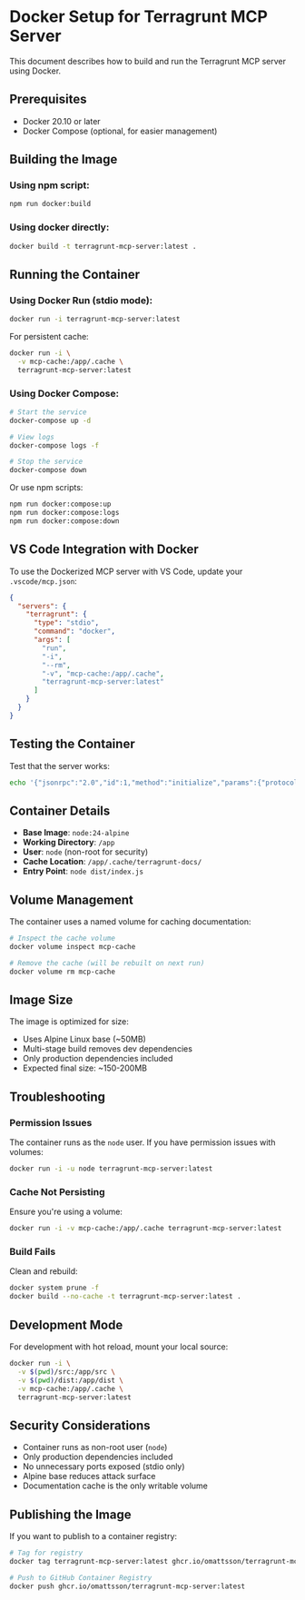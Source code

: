 # Docker Setup for Terragrunt MCP Server

This document describes how to build and run the Terragrunt MCP server using Docker.

## Prerequisites

- Docker 20.10 or later
- Docker Compose (optional, for easier management)

## Building the Image

### Using npm script:
```bash
npm run docker:build
```

### Using docker directly:
```bash
docker build -t terragrunt-mcp-server:latest .
```

## Running the Container

### Using Docker Run (stdio mode):
```bash
docker run -i terragrunt-mcp-server:latest
```

For persistent cache:
```bash
docker run -i \
  -v mcp-cache:/app/.cache \
  terragrunt-mcp-server:latest
```

### Using Docker Compose:
```bash
# Start the service
docker-compose up -d

# View logs
docker-compose logs -f

# Stop the service
docker-compose down
```

Or use npm scripts:
```bash
npm run docker:compose:up
npm run docker:compose:logs
npm run docker:compose:down
```

## VS Code Integration with Docker

To use the Dockerized MCP server with VS Code, update your `.vscode/mcp.json`:

```json
{
  "servers": {
    "terragrunt": {
      "type": "stdio",
      "command": "docker",
      "args": [
        "run",
        "-i",
        "--rm",
        "-v", "mcp-cache:/app/.cache",
        "terragrunt-mcp-server:latest"
      ]
    }
  }
}
```

## Testing the Container

Test that the server works:
```bash
echo '{"jsonrpc":"2.0","id":1,"method":"initialize","params":{"protocolVersion":"2024-11-05","capabilities":{},"clientInfo":{"name":"test","version":"1.0.0"}}}' | docker run -i terragrunt-mcp-server:latest
```

## Container Details

- **Base Image**: `node:24-alpine`
- **Working Directory**: `/app`
- **User**: `node` (non-root for security)
- **Cache Location**: `/app/.cache/terragrunt-docs/`
- **Entry Point**: `node dist/index.js`

## Volume Management

The container uses a named volume for caching documentation:

```bash
# Inspect the cache volume
docker volume inspect mcp-cache

# Remove the cache (will be rebuilt on next run)
docker volume rm mcp-cache
```

## Image Size

The image is optimized for size:
- Uses Alpine Linux base (~50MB)
- Multi-stage build removes dev dependencies
- Only production dependencies included
- Expected final size: ~150-200MB

## Troubleshooting

### Permission Issues
The container runs as the `node` user. If you have permission issues with volumes:
```bash
docker run -i -u node terragrunt-mcp-server:latest
```

### Cache Not Persisting
Ensure you're using a volume:
```bash
docker run -i -v mcp-cache:/app/.cache terragrunt-mcp-server:latest
```

### Build Fails
Clean and rebuild:
```bash
docker system prune -f
docker build --no-cache -t terragrunt-mcp-server:latest .
```

## Development Mode

For development with hot reload, mount your local source:
```bash
docker run -i \
  -v $(pwd)/src:/app/src \
  -v $(pwd)/dist:/app/dist \
  -v mcp-cache:/app/.cache \
  terragrunt-mcp-server:latest
```

## Security Considerations

- Container runs as non-root user (`node`)
- Only production dependencies included
- No unnecessary ports exposed (stdio only)
- Alpine base reduces attack surface
- Documentation cache is the only writable volume

## Publishing the Image

If you want to publish to a container registry:

```bash
# Tag for registry
docker tag terragrunt-mcp-server:latest ghcr.io/omattsson/terragrunt-mcp-server:latest

# Push to GitHub Container Registry
docker push ghcr.io/omattsson/terragrunt-mcp-server:latest
```
